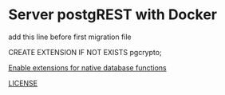 # Server postgREST with Docker

add this line before first migration file

CREATE EXTENSION IF NOT EXISTS pgcrypto;

[Enable extensions for native database functions](https://www.prisma.io/docs/guides/database/developing-with-prisma-migrate/enable-native-database-functions)

[LICENSE](LICENSE)
